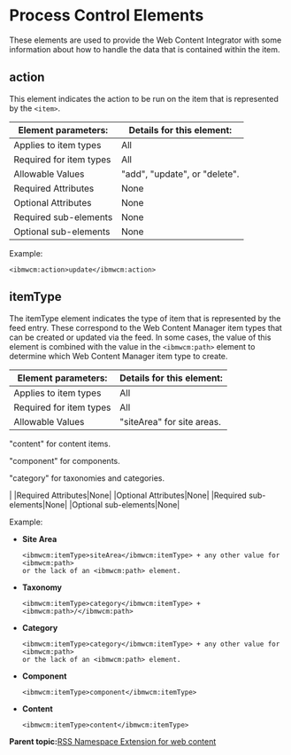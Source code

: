 # Process Control Elements 

These elements are used to provide the Web Content Integrator with some information about how to handle the data that is contained within the item.

## action

This element indicates the action to be run on the item that is represented by the `<item>`.

|Element parameters:|Details for this element:|
|-------------------|-------------------------|
|Applies to item types|All|
|Required for item types|All|
|Allowable Values|"add", "update", or "delete".|
|Required Attributes|None|
|Optional Attributes|None|
|Required sub-elements|None|
|Optional sub-elements|None|

Example:

```
<ibmwcm:action>update</ibmwcm:action>
```

## itemType

The itemType element indicates the type of item that is represented by the feed entry. These correspond to the Web Content Manager item types that can be created or updated via the feed. In some cases, the value of this element is combined with the value in the `<ibmwcm:path>` element to determine which Web Content Manager item type to create.

|Element parameters:|Details for this element:|
|-------------------|-------------------------|
|Applies to item types|All|
|Required for item types|All|
|Allowable Values|"siteArea" for site areas.

"content" for content items.

"component" for components.

"category" for taxonomies and categories.

|
|Required Attributes|None|
|Optional Attributes|None|
|Required sub-elements|None|
|Optional sub-elements|None|

Example:

-   **Site Area**

    ```
    <ibmwcm:itemType>siteArea</ibmwcm:itemType> + any other value for <ibmwcm:path> 
    or the lack of an <ibmwcm:path> element.
    ```

-   **Taxonomy**

    ```
    <ibmwcm:itemType>category</ibmwcm:itemType> + <ibmwcm:path>/</ibmwcm:path>
    ```

-   **Category**

    ```
    <ibmwcm:itemType>category</ibmwcm:itemType> + any other value for <ibmwcm:path> 
    or the lack of an <ibmwcm:path> element.
    ```

-   **Component**

    ```
    <ibmwcm:itemType>component</ibmwcm:itemType>
    ```

-   **Content**

    ```
    <ibmwcm:itemType>content</ibmwcm:itemType>
    ```


**Parent topic:**[RSS Namespace Extension for web content ](../wci/wci_ff_nse.md)

